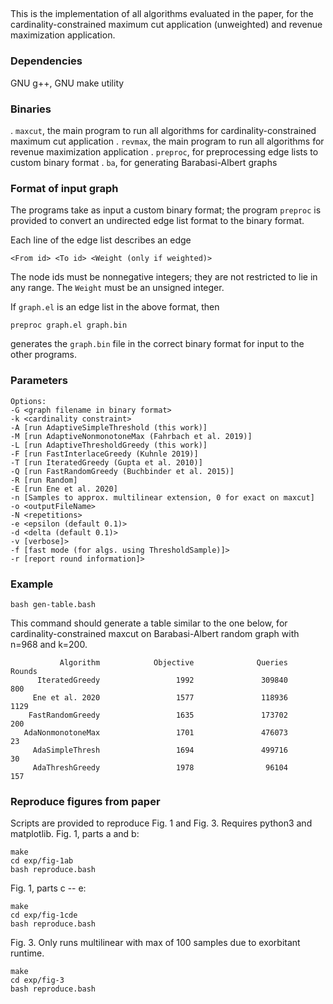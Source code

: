 ## 

This is the implementation of all algorithms evaluated in the paper,
for the cardinality-constrained maximum cut application (unweighted)
and revenue maximization application.

### Dependencies 
GNU g++, GNU make utility

### Binaries
. `maxcut`, the main program to run all algorithms for cardinality-constrained maximum cut application
. `revmax`, the main program to run all algorithms for revenue maximization application
. `preproc`, for preprocessing edge lists to custom binary format
. `ba`, for generating Barabasi-Albert graphs

### Format of input graph

The programs take as input a custom binary format; the program
`preproc` is provided to convert an undirected edge list format
to the binary format. 

Each line of the edge list describes an edge
```
<From id> <To id> <Weight (only if weighted)>
```
The node ids must be nonnegative integers; they are not restricted to lie in any range.
The `Weight` must be an unsigned integer.

If `graph.el` is an edge list in the above format, then
```
preproc graph.el graph.bin
```
generates the `graph.bin` file in the correct binary format for input to the other programs.

### Parameters
```
Options:
-G <graph filename in binary format>
-k <cardinality constraint>
-A [run AdaptiveSimpleThreshold (this work)]
-M [run AdaptiveNonmonotoneMax (Fahrbach et al. 2019)]
-L [run AdaptiveThresholdGreedy (this work)]
-F [run FastInterlaceGreedy (Kuhnle 2019)]
-T [run IteratedGreedy (Gupta et al. 2010)]
-Q [run FastRandomGreedy (Buchbinder et al. 2015)]
-R [run Random]
-E [run Ene et al. 2020]
-n [Samples to approx. multilinear extension, 0 for exact on maxcut]
-o <outputFileName>
-N <repetitions>
-e <epsilon (default 0.1)>
-d <delta (default 0.1)>
-v [verbose]>
-f [fast mode (for algs. using ThresholdSample)]>
-r [report round information]>
```
### Example
```
bash gen-table.bash
```
This command should generate a table similar to the one below,
for cardinality-constrained maxcut
on Barabasi-Albert random graph with n=968 and k=200.
```
           Algorithm            Objective              Queries               Rounds
      IteratedGreedy                 1992               309840                  800
     Ene et al. 2020                 1577               118936                 1129
    FastRandomGreedy                 1635               173702                  200
   AdaNonmonotoneMax                 1701               476073                   23
     AdaSimpleThresh                 1694               499716                   30
     AdaThreshGreedy                 1978                96104                  157
```

### Reproduce figures from paper
Scripts are provided to reproduce Fig. 1 and Fig. 3. Requires python3 and matplotlib.
Fig. 1, parts a and b:
```
make
cd exp/fig-1ab
bash reproduce.bash
```

Fig. 1, parts c -- e:
```
make
cd exp/fig-1cde
bash reproduce.bash
```

Fig. 3. Only runs multilinear with max of 100 samples due to exorbitant runtime.
```
make
cd exp/fig-3
bash reproduce.bash
```


